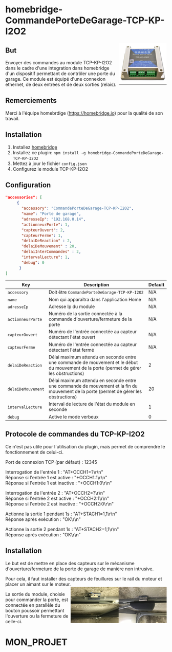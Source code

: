 # homebridge-CommandePorteDeGarage-TCP-KP-I2O2

<img src="https://github.com/CapitaineKirk/homebridge-CommandePorteDeGarage-TCP-KP-I2O2/blob/master/photos/TCP-KP-I2O2.jpg" width=150 align="right" />  

## But

Envoyer des commandes au module TCP-KP-I2O2 dans le cadre d'une integration dans homebridge d'un dispositif permettant de contrôler une porte du garage.
Ce module est équipé d'une connexion ethernet, de deux entrées et de deux sorties (relais).  

## Remerciements
Merci à l'équipe homebrdige (https://homebridge.io) pour la qualité de son travail. 

## Installation

1. Installez [homebridge](https://github.com/nfarina/homebridge#installation-details)  
2. Installez ce plugin: `npm install -g homebridge-CommandePorteDeGarage-TCP-KP-I2O2`  
3. Mettez à jour le fichier `config.json`  
4. Configurez le module TCP-KP-I2O2  

## Configuration

```json
"accessories": [
     {
       "accessory": "CommandePorteDeGarage-TCP-KP-I2O2",
       "name": "Porte de garage",
       "adresseIp": "192.168.0.14",
       "actionneurPorte": 1,
       "capteurOuvert": 2,
       "capteurFerme": 1,
       "delaiDeReaction" : 2,
       "delaiDeMouvement" : 20,
       "delaiInterCommandes" : 2,
       "intervalLecture": 1,
       "debug": 0
      }
]
```

| Key | Description | Default |
| --- | --- | --- |
| `accessory` | Doit être `CommandePorteDeGarage-TCP-KP-I2O2` | N/A |
| `name` | Nom qui apparaîtra dans l'application Home | N/A |
| `adresseIp` | Adresse Ip du module | N/A |
| `actionneurPorte` | Numéro de la sortie connectée à la commande d'ouverture/fermeture de la porte | N/A |
| `capteurOuvert` | Numéro de l'entrée connectée au capteur détectant l'état ouvert | N/A |
| `capteurFerme` | Numéro de l'entrée connectée au capteur détectant l'état fermé | N/A |
| `delaiDeReaction` | Délai maximum attendu en seconde entre une commande de mouvement et le début du mouvement de la porte (permet de gérer les obstructions) | 2 |
| `delaiDeMouvement` | Délai maximum attendu en seconde entre une commande de mouvement et la fin du mouvement de la porte (permet de gérer les obstructions) | 20 |
| `intervalLecture` | Interval de lecture de l'état du module en seconde| 1 |
| `debug` | Active le mode verbeux | 0 |

## Protocole de commandes du TCP-KP-I2O2
Ce n'est pas utile pour l'utilisation du plugin, mais permet de comprendre le fonctionnement de celui-ci.  
  
Port de connexion TCP (par défaut) : 12345  
  
Interrogation de l'entrée 1 : "AT+OCCH1=?\r\n"  
Réponse si l'entrée 1 est active : "+OCCH1:1\r\n"  
Réponse si l'entrée 1 est inactive : "+OCCH1:0\r\n"  
  
Interrogation de l'entrée 2 : "AT+OCCH2=?\r\n"  
Réponse si l'entrée 2 est active : "+OCCH2:1\r\n"  
Réponse si l'entrée 2 est inactive : "+OCCH2:0\r\n"  
  
Actionne la sortie 1 pendant 1s : "AT+STACH1=1,1\r\n"  
Réponse après exécution : "OK\r\n"  
  
Actionne la sortie 2 pendant 1s : "AT+STACH2=1,1\r\n"  
Réponse après exécution : "OK\r\n"  

## Installation
Le but est de mettre en place des capteurs sur le mécanisme d'ouverture/fermeture de la porte de garage de manière non intrusive.  
  
Pour cela, il faut installer des capteurs de feuillures sur le rail du moteur et placer un aimant sur le moteur.  
<img src="https://github.com/CapitaineKirk/homebridge-CommandePorteDeGarage-TCP-KP-I2O2/blob/master/photos/CapteurFerme.jpg" width=150 align="right" />
<img src="https://github.com/CapitaineKirk/homebridge-CommandePorteDeGarage-TCP-KP-I2O2/blob/master/photos/CapteurOuvert.jpg" width=150 align="right" />

La sortie du module, choisie pour commander la porte, est connectée en parallèle du bouton poussoir permettant l'ouverture ou la fermeture de celle-ci.  
# MON_PROJET
